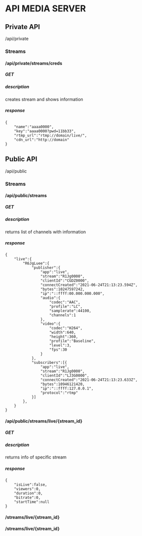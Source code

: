 
# API MEDIA SERVER

## Private API
/api/private

### Streams

#### /api/private/streams/creds

##### GET

##### description
creates stream and shows information

##### response
```
{
    "name":"aaaa0000",
    "key":"aaaa0000?pwd=11bb33",
    "rtmp_url":"rtmp://domain/live/",
    "cdn_url":"http://domain"
}
```

## Public API
/api/public

### Streams

#### /api/public/streams

##### GET

##### description
returns list of channels with information

##### response
```
{
    "live":{
        "R6JgLuee":{
            "publisher":{
                "app":"live",
                "stream":"R1Jg0000",
                "clientId":"CGDZ0000",
                "connectCreated":"2021-06-24T21:13:23.594Z",
                "bytes":10247597242,
                "ip":"::ffff:00.000.000.000",
                "audio":{
                    "codec":"AAC",
                    "profile":"LC",
                    "samplerate":44100,
                    "channels":1
                },
                "video":{
                    "codec":"H264",
                    "width":640,
                    "height":360,
                    "profile":"Baseline",
                    "level":3,
                    "fps":30
                }
            },
            "subscribers":[{
                "app":"live",
                "stream":"R1Jg0000",
                "clientId":"LJ3G0000",
                "connectCreated":"2021-06-24T21:13:23.633Z",
                "bytes":10946121420,
                "ip":"::ffff:127.0.0.1",
                "protocol":"rtmp"
            }]
        },
    }
}
```

#### /api/public/streams/live/{stream_id}

##### GET

##### description
returns info of specific stream

##### response
```
{
    "isLive":false,
    "viewers":0,
    "duration":0,
    "bitrate":0,
    "startTime":null
}
```

#### /streams/live/{stream_id}

#### /streams/live/{stream_id}
